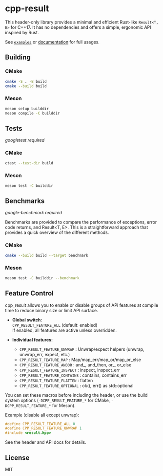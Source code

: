# cpp-result

This header-only library provides a minimal and efficient Rust-like `Result<T, E>` for C++17. It has no dependencies and offers a simple, ergonomic API inspired by Rust.

See [`examples`](examples/) or [documentation](https://jarsop.github.io/cpp_result) for full usages.

## Building

### CMake

```bash
cmake -S . -B build
cmake --build build
```

### Meson

```bash
meson setup builddir
meson compile -C builddir
```

## Tests

_googletest required_

### CMake

```bash
ctest --test-dir build
```

### Meson

```bash
meson test -C builddir
```

## Benchmarks

_google-benchmark required_

Benchmarks are provided to compare the performance of exceptions, error code returns, and Result<T, E>.
This is a straightforward approach that provides a quick overview of the different methods.

### CMake

```bash
cmake --build build --target benchmark
```

### Meson

```bash
meson test -C builddir --benchmark
```

## Feature Control

cpp_result allows you to enable or disable groups of API features at compile time to reduce binary size or limit API surface.

- **Global switch:**  
  `CPP_RESULT_FEATURE_ALL` (default: enabled)  
  If enabled, all features are active unless overridden.

- **Individual features:**  
  - `CPP_RESULT_FEATURE_UNWRAP`   : Unwrap/expect helpers (unwrap, unwrap_err, expect, etc.)
  - `CPP_RESULT_FEATURE_MAP`      : Map/map_err/map_or/map_or_else
  - `CPP_RESULT_FEATURE_ANDOR`    : and_, and_then, or_, or_else
  - `CPP_RESULT_FEATURE_INSPECT`  : inspect, inspect_err
  - `CPP_RESULT_FEATURE_CONTAINS` : contains, contains_err
  - `CPP_RESULT_FEATURE_FLATTEN`  : flatten
  - `CPP_RESULT_FEATURE_OPTIONAL` : ok(), err() as std::optional

You can set these macros before including the header, or use the build system options (`-DCPP_RESULT_FEATURE_*` for CMake, `-DCPP_RESULT_FEATURE_*` for Meson).

Example (disable all except unwrap):

```cpp
#define CPP_RESULT_FEATURE_ALL 0
#define CPP_RESULT_FEATURE_UNWRAP 1
#include <result.hpp>
```

See the header and API docs for details.

## License

MIT
